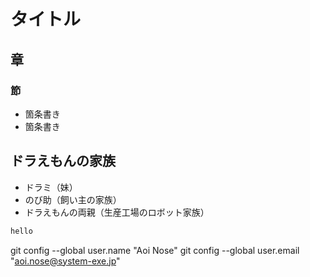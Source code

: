 # タイトル
## 章
### 節
- 箇条書き
- 箇条書き

## ドラえもんの家族
- ドラミ（妹）
- のび助（飼い主の家族）
- ドラえもんの両親（生産工場のロボット家族）

```Java
hello
```

git config --global user.name "Aoi Nose"
git config --global user.email "aoi.nose@system-exe.jp"
